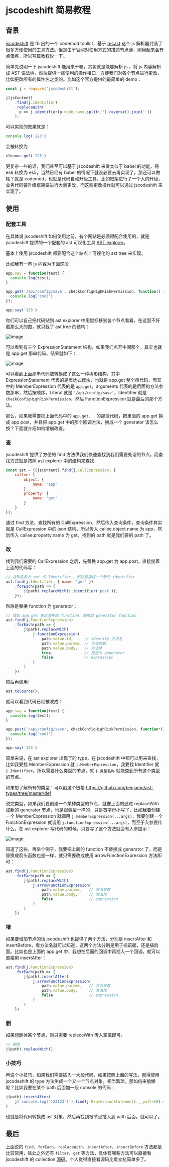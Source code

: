 # jscodeshift 简易教程

## 背景

[jscodeshift](https://github.com/facebook/jscodeshift) 是 fb 出的一个 codemod toolkit，基于 [recast](https://github.com/benjamn/recast) 这个 js 解析器封装了很多方便使用的工具方法。但是由于官网对使用方式的描述有点谜，刚用起来会有点蛋疼，所以写篇教程说一下。

简单先说明一下 jscodeshift 能用来干嘛，其实就是能够解析 js ，将 js 内容解析成 AST 语法树，然后提供一些便利的操作接口，方便我们对各个节点进行更改，比如更改所有的属性名之类的。比如这个官方提供的最简单的 demo：

```js
const j = require('jscodeshift');

j(jsContent)
    .find(j.Identifier)
    .replaceWith(
      p => j.identifier(p.node.name.split('').reverse().join(''))
    );
```
 
可以实现的效果就是：

```js
console.log('123')
```

会被转换为

```js
elosnoc.gol('123')
```


更复杂一些的话，我们甚至可以基于 jscodeshift 来做类似于 babel 的功能，将 es6 转换为 es5，当然已经有 babel 的情况下就没必要去再实现了，那还可以做啥？就是 codemod，也就是代码自动升级工具，比如框架进行了一个大的升级，业务代码要升级框架要进行大量更改，而这些更改操作就可以通过 jscodeshift 来实现了。


## 使用

### 配套工具

在具体说 jscodeshift 如何使用之前，有个网站是必须得配合使用的，就是 jscodeshift 提供的一个配套的 ast 可视化工具 [AST explorer](http://astexplorer.net/)。

基本上使用 jscodeshift 都要配合这个站点上可视化的 ast tree 来实现。

比如我有一串 js 内容为下面这段

```js
app.say = function(test) {
  console.log(test);
}

app.get('/api/config/save', checkConfigHighRiskPermission, function() {
  console.log('cool')
});

app.say('123')
```

你们可以自己把代码贴到 ast explorer 中用鼠标移到各个节点看看，在这里不好截那么大的图，就只截了 ast tree 的结构：

![image](https://user-images.githubusercontent.com/5856440/30771051-796321c0-a071-11e7-933a-7a90cee62f84.png)

可以看到有三个 ExpressionStatement 结构，如果我们点开中间那个，其实也就是 app.get 那串代码，结果就如下：

![image](https://user-images.githubusercontent.com/5856440/30770981-517c5fce-a070-11e7-8500-22b84645fe75.png)

可以看到上面那串代码被转换成了这么一种树形结构，其中 ExpressionStatement 代表的是表达式模块，也就是 app.get 整个串代码，而其中的 MemberExpression 代表的是 `app.get`，arguments 代表的是后面的方法参数那串，然后按顺序，Literal 就是 `'/api/config/save'`，Identifier 就是 `checkConfigHighRiskPermission`，然后 FunctionExpression 就是最后的那个方法。

那么，如果我需要把上面代码中的 `app.get...` 的那段代码，把里面的 app.get 换成 app.post，并且把 app.get 中的那个回调方法，换成一个 generator 该怎么换？下面就介绍如何增删改查。

### 查

jscodeshift 提供了方便的 find 方法供我们快速查找到我们需要处理的节点，而查找方式就是按照 ast explorer 中的结构来查找

```js
const ast = j(jsContent).find(j.CallExpression, {
    callee: {
        object: {
            name: 'app'
        },
        property: {
            name: 'get'
        }
    }
});
```

通过 find 方法，查找所有的 CallExpression，然后传入查询条件，查询条件其实就是 CallExpression 中的 json 结构，所以传入 callee.object.name 为 app，然后传入 callee.property.name 为 get，找到的 path 就是我们要的 path 了。

### 改

找到我们需要的 CallExpression 之后，先替换 app.get 为 app.post，直接接着上面的代码写：

```js
// 找到名称为 get 的 Identifier ，然后替换成一个新的 identifier
ast.find(j.Identifier, { name: 'get' })
    .forEach(path => {
        j(path).replaceWith(j.identifier('post'));
    });
```

然后是替换 function 为 generator：

```js
// 找到 app.get 表达式中的 function，替换成 generator function
ast.find(j.FunctionExpression)
    .forEach(path => {
        j(path).replaceWith(
            j.functionExpression(
                path.value.id,     // identify 方法名
                path.value.params, // 方法参数
                path.value.body,   // 方法体
                true,              // 是否为 generator
                false              // expression
            )
        )
  	})
```

然后再调用:

```js
ast.toSource();
```

就可以看到代码已经被改成：

```js
app.say = function(test) {
  console.log(test);
}

app.post('/api/config/save', checkConfigHighRiskPermission, function*() {
  console.log('cool')
});

app.say('123')
```

简单来说，在 ast explorer 出现了的 type，在 jscodeshift 中都可以用来查找，比如我要找 MemberExpression 就 `j.MemberExpression`，我要找 Identifier 就 `j.Identifier`。所以需要什么类型的节点，就 `j.类型名称` 就能查到所有这个类型的节点。

如果想了解所有的类型：可以戳这个链接 https://github.com/benjamn/ast-types/tree/master/def 

说完类型，如果我们要创建一个某种类型的节点，就像上面的通过 replaceWith 成新的 generator 节点，也是跟类型一样的，只是首字母小写了，比如我要创建一个 MemberExpression 就调用 `j.memberExpression(...args)`，我要创建一个 FunctionExpression 就调用 `j.functionExpression(...args)`，而至于入参要传什么，在 ast explorer 写代码的时候，只要写了这个方法就会有入参提示：

![image](https://user-images.githubusercontent.com/5856440/30771296-f0cf0a62-a076-11e7-9f43-4c783a294932.png)

知道了这些，再举个例子，我要把上面的 function 不替换成 generator 了，而是替换成箭头函数也是一样，就只需要改成使用 arrowFunctionExpression 方法即可：

```js
ast.find(j.FunctionExpression)
    .forEach(path => {
        j(path).replaceWith(
            j.arrowFunctionExpression(
                path.value.params,   // 方法参数
                path.value.body,     // 方法体
                false                // expression
            )
        )
  	})
```

### 增

如果要增加节点的话 jscodeshift 也提供了两个方法，分别是 insertAfter 和 insertBefore，看方法名就可以知道，这两个方法分别是用于插前面，还是插后面。比如也是上面的 app.get 中，我想在后面的回调中再插入一个回调。就可以直接用 insertAfter：

```js
ast.find(j.FunctionExpression)
    .forEach(path => {
        j(path).insertAfter(
            j.arrowFunctionExpression(
                path.value.params,   // 方法参数
                path.value.body,     // 方法体
                false                // expression
            )
        )
  	})
```


### 删

如果想删掉某个节点，则只需要 replaceWith 传入空值即可。

```js
// 删除
j(path).replaceWith();
```

### 小技巧

再说个小技巧，如果我们需要插入一大段代码，如果按照上面的写法，就得使用 jscodeshift 的 type 方法生成一个又一个节点对象。相当繁琐。那如何来偷懒呢？比如我要在某个 path 后面加一段 console 的代码：

```js
j(path).insertAfter(
    j(`console.log('123123')`).find(j.ExpressionStatement).__paths[0].value
)
```

也就是将代码转换成 ast 对象，然后再找到根节点插入到 path 后面。就可以了。

## 最后

上面说的 `find`、`forEach`、`replaceWith`、`insertAfter`、`insertBefore` 方法都是比较常用，除此之外还有 `filter`、`get` 等方法，具体有哪些方法可以直接看 jscodeshift 的 collection [源码](https://github.com/facebook/jscodeshift/blob/master/src/Collection.js)。个人觉得直接看源码比看文档简单多了。



